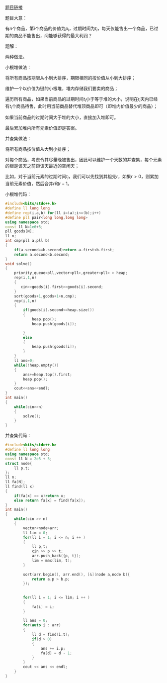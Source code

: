 [题目链接](https://www.acwing.com/problem/content/147/)

题目大意：

有$n$个商品，第$i$个商品的价值为$p_i$，过期时间为$t_i$，每天仅能售出一个商品，已过期的商品不能售出，问能够获得的最大利润？

题解：

两种做法。

小根堆做法：

将所有商品按期限从小到大排序，期限相同的按价值从小到大排序；

维护一个以价值为键的小根堆，堆内存储我们要卖的商品；

遍历所有商品，如果当前商品的过期时间$t_i$小于等于堆的大小，说明在$t_i$天内已经有$t_i$个商品待售，此时用当前商品替代堆顶商品即可（即堆内价值最少的商品）；

如果当前商品的过期时间大于堆的大小，直接加入堆即可。

最后累加堆内所有元素价值即是答案。

并查集做法：

将所有商品按价值从大到小排序；

对每个商品，考虑令其尽量晚被售出，因此可以维护一个天数的并查集，每个元素的根是该天之前距该天最近的空闲天；

比如，对于当前元素的过期时间$t_i$，我们可以先找到其祖先$r$，如果$r > 0$，则累加当前元素价值，然后合并$r$和$r - 1$。

小根堆代码：

```cpp
#include<bits/stdc++.h>
#define ll long long
#define rep(i,a,b) for(ll i=(a);i<=(b);i++)
#define pll pair<long long,long long>
using namespace std;
const ll N=1e6+5;
pll goods[N];
ll n;
int cmp(pll a,pll b)
{
    if(a.second==b.second)return a.first<b.first;
    return a.second<b.second;
}
void solve()
{
    priority_queue<pll,vector<pll>,greater<pll> > heap;
    rep(i,1,n)
    {
       cin>>goods[i].first>>goods[i].second;
    }
    sort(goods+1,goods+1+n,cmp);
    rep(i,1,n)
    {
        if(goods[i].second<=heap.size())
        {
            heap.pop();
            heap.push(goods[i]);

        }
        else
        {
            heap.push(goods[i]);
        }
    }
    ll ans=0;
    while(!heap.empty())
    {
        ans+=heap.top().first;
        heap.pop();
    }
    cout<<ans<<endl;
}
int main()
{
    while(cin>>n)
    {
        solve();
    }
}

```

并查集代码：

```cpp
#include<bits/stdc++.h>
#define ll long long
using namespace std;
const ll N = 2e5 + 5;
struct node{
	ll p,t;
};
ll n;
ll fa[N];
ll find(ll x)
{
	if(fa[x] == x)return x;
	else return fa[x] = find(fa[x]);
}
int main()
{
	while(cin >> n)
	{
		vector<node>arr;
		ll lim = 0;
		for(ll i = 1; i <= n; i ++ )
		{
			ll p,t;
			cin >> p >> t;
			arr.push_back({p, t});
			lim = max(lim, t);
		}
		
		sort(arr.begin(), arr.end(), [&](node a,node b){
			return a.p > b.p;
		});
		
		
		for(ll i = 1; i <= lim; i ++ )
		{
			fa[i] = i;
		}
		
		ll ans = 0;
		for(auto i : arr)
		{
			ll d = find(i.t);
			if(d > 0)
			{
				ans += i.p;
				fa[d] = d - 1;
			}
		}
		cout << ans << endl;
	}
}
```
